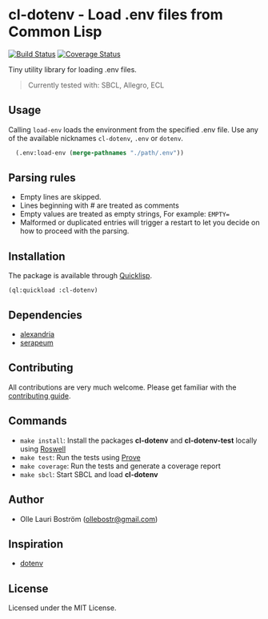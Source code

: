 # cl-dotenv - Load .env files from Common Lisp
[![Build Status](https://travis-ci.org/ollelauribostrom/cl-dotenv.svg?branch=master)](https://travis-ci.org/ollelauribostrom/cl-dotenv) [![Coverage Status](https://coveralls.io/repos/github/ollelauribostrom/cl-dotenv/badge.svg?branch=master)](https://coveralls.io/github/ollelauribostrom/cl-dotenv?branch=master)

Tiny utility library for loading .env files.

> Currently tested with: SBCL, Allegro, ECL

## Usage
Calling `load-env` loads the environment from the specified .env file. Use any of the available nicknames `cl-dotenv`, `.env` or `dotenv`.

```lisp
  (.env:load-env (merge-pathnames "./path/.env"))
```

## Parsing rules
- Empty lines are skipped.
- Lines beginning with # are treated as comments
- Empty values are treated as empty strings, For example: `EMPTY=`
- Malformed or duplicated entries will trigger a restart to let you decide on how to proceed with the parsing.

## Installation
The package is available through [Quicklisp](http://www.quicklisp.org/beta/).
```
(ql:quickload :cl-dotenv)
```

## Dependencies
- [alexandria](https://common-lisp.net/project/alexandria/)
- [serapeum](https://github.com/ruricolist/serapeum)

## Contributing
All contributions are very much welcome. Please get familiar with the [contributing guide](https://github.com/ollelauribostrom/cl-dotenv/blob/master/.github/CONTRIBUTING.md).


## Commands
- `make install`: Install the packages **cl-dotenv** and **cl-dotenv-test** locally using [Roswell](https://github.com/roswell/roswell)   
- `make test`: Run the tests using [Prove](https://github.com/fukamachi/prove)
- `make coverage`: Run the tests and generate a coverage report
- `make sbcl`: Start SBCL and load **cl-dotenv**

## Author
* Olle Lauri Boström (ollebostr@gmail.com)

## Inspiration
- [dotenv](https://www.npmjs.com/package/dotenv)

## License
Licensed under the MIT License.
